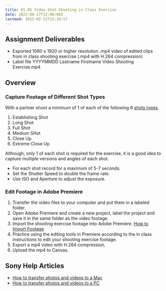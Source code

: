 ```yaml
---
title: 01.06 Video Shot Shooting in Class Exercise
date: 2023-08-27T12:00:00Z
lastmod: 2025-02-22T15:19:57
---
```


## Assignment Deliverables

- Exported 1080 x 1920 or higher resolution .mp4 video of edited clips from in class shooting exercise (.mp4 with H.264 compression)
- Label file YYYYMMDD Lastname Firstname Video Shooting Exercise.mp4

## Overview

### Capture Footage of Different Shot Types

With a partner shoot a minimum of 1 of each of the following 6 [shots types](../../../../video/shot-types.md).

1. Establishing Shot
2. Long Shot
3. Full Shot
4. Medium SHot
5. Close Up
6. Extreme Close Up

Although, only 1 of each shot is required for the exercise, it is a good idea to capture multiple versions and angles of each shot.

- For each shot record for a maximum of 5-7 seconds.
- Set the Shutter Speed to double the frame rate.
- Use ISO and Aperture to adjust the exposure.

### Edit Footage in Adobe Premiere

1. Transfer the video files to your computer and put them in a labeled folder.
2. Open Adobe Premiere and create a new project, label the project and save it in the same folder as the video footage.
3. Import the shooting exercise footage into Adobe Premiere. [How to Import Footage](../../../../video/adobe-premiere-pro/how-to-import-video-into-premiere-pro.md)
4. Practice using the editing tools in Premiere according to the in class instructions to edit your shooting exercise footage.
5. Export a mp4 video with H.264 compression.
6. Upload the mp4 to Canvas.

## Sony Help Articles

- [How to transfer photos and videos to a Mac](https://www.sony.com/electronics/support/e-mount-body-ilce-1-series/ilce-1/articles/00019267)
- [How to transfer photos and videos to a PC](https://www.sony.com/electronics/support/articles/00028123)
